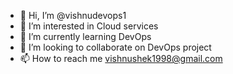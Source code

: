 - 👋 Hi, I’m @vishnudevops1
- 👀 I’m interested in Cloud services
- 🌱 I’m currently learning DevOps
- 💞️ I’m looking to collaborate on DevOps project
- 📫 How to reach me vishnushek1998@gmail.com

<!---
vishnudevops1/vishnudevops1 is a ✨ special ✨ repository because its `README.md` (this file) appears on your GitHub profile.
You can click the Preview link to take a look at your changes.
--->
